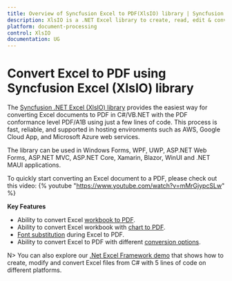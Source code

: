 ```yaml
---
title: Overview of Syncfusion Excel to PDF(XlsIO) library | Syncfusion
description: XlsIO is a .NET Excel library to create, read, edit & convert Excel file in WinForms, WPF, UWP, ASP.NET Core, ASP.NET MVC, Xamarin, Blazor, WinUI and .NET MAUI applications.
platform: document-processing
control: XlsIO
documentation: UG
---
```

# Convert Excel to PDF using Syncfusion Excel (XlsIO) library

The [Syncfusion .NET Excel (XlsIO) library](https://www.syncfusion.com/document-processing/excel-framework/net) provides the easiest way for converting Excel documents to PDF in C#/VB.NET with the PDF conformance level PDF/A1B using just a few lines of code. This process is fast, reliable, and supported in hosting environments such as AWS, Google Cloud App, and Microsoft Azure web services.

The library can be used in Windows Forms, WPF, UWP, ASP.NET Web Forms, ASP.NET MVC, ASP.NET Core, Xamarin, Blazor, WinUI and .NET MAUI applications.

To quickly start converting an Excel document to a PDF, please check out this video:
{% youtube "https://www.youtube.com/watch?v=mMrGjypcSLw" %}

**Key Features**

* Ability to convert Excel [workbook to PDF](https://help.syncfusion.com/document-processing/excel/conversions/excel-to-pdf/net/excel-to-pdf-conversion#workbook-to-pdf).
* Ability to convert Excel workbook with [chart to PDF](https://help.syncfusion.com/document-processing/excel/conversions/excel-to-pdf/net/excel-to-pdf-conversion#excel-with-chart-to-pdf).
* [Font substitution](https://help.syncfusion.com/document-processing/excel/conversions/excel-to-pdf/net/excel-to-pdf-conversion#substitute-font-in-excel-to-pdf-conversion) during Excel to PDF.
* Ability to convert Excel to PDF with different [conversion options](https://help.syncfusion.com/document-processing/excel/conversions/excel-to-pdf/net/excel-to-pdf-converter-settings).

N> You can also explore our [.Net Excel Framework demo](https://www.syncfusion.com/demos/fileformats/excel-library) that shows how to create, modify and convert Excel files from C# with 5 lines of code on different platforms.

